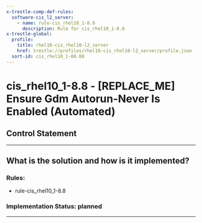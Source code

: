 ```yaml
---
x-trestle-comp-def-rules:
  software-cis_l2_server:
    - name: rule-cis_rhel10_1-8.8
      description: Rule for cis_rhel10_1-8.8
x-trestle-global:
  profile:
    title: rhel10-cis_rhel10-l2_server
    href: trestle://profiles/rhel10-cis_rhel10-l2_server/profile.json
  sort-id: cis_rhel10_1-08.08
---
```


# cis_rhel10_1-8.8 - \[REPLACE_ME\] Ensure Gdm Autorun-Never Is Enabled (Automated)

## Control Statement

______________________________________________________________________

## What is the solution and how is it implemented?

<!-- For implementation status enter one of: implemented, partial, planned, alternative, not-applicable -->

<!-- Note that the list of rules under ### Rules: is read-only and changes will not be captured after assembly to JSON -->

<!-- Add control implementation description here for control: cis_rhel10_1-8.8 -->

### Rules:

  - rule-cis_rhel10_1-8.8

### Implementation Status: planned

______________________________________________________________________
